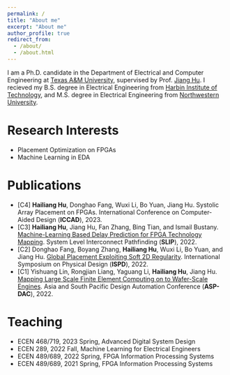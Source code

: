 ```yaml
---
permalink: /
title: "About me"
excerpt: "About me"
author_profile: true
redirect_from: 
  - /about/
  - /about.html
---
```


I am a Ph.D. candidate in the Department of Electrical and Computer Engineering at [Texas A&M University](https://www.tamu.edu/index.html), supervised by Prof. [Jiang Hu](https://cesg.tamu.edu/people-2/faculty/jiang-hu/). I recieved my B.S. degree in Electrical Engineering from [Harbin Institute of Technology](http://en.hit.edu.cn/), and M.S. degree in Electrical Engineering from [Northwestern University](https://www.northwestern.edu/).

Research Interests
======
- Placement Optimization on FPGAs
- Machine Learning in EDA

Publications
======
- \[C4\] **Hailiang Hu**, Donghao Fang, Wuxi Li, Bo Yuan, Jiang Hu. Systolic Array Placement on FPGAs. International Conference on Computer-Aided Design (**ICCAD**), 2023.
- \[C3\] **Hailiang Hu**, Jiang Hu, Fan Zhang, Bing Tian, and Ismail Bustany. [Machine-Learning Based Delay Prediction for FPGA Technology Mapping](https://dl.acm.org/doi/abs/10.1145/3557988.3569713). System Level Interconnect Pathfinding (**SLIP**), 2022.
- \[C2\] Donghao Fang, Boyang Zhang, **Hailiang Hu**, Wuxi Li, Bo Yuan, and Jiang Hu. [Global Placement Exploiting Soft 2D Regularity](https://dl.acm.org/doi/abs/10.1145/3505170.3506723). International Symposium on Physical Design (**ISPD**), 2022.
- \[C1\] Yishuang Lin, Rongjian Liang, Yaguang Li, **Hailiang Hu**, Jiang Hu. [Mapping Large Scale Finite Element Computing on to Wafer-Scale Engines](https://ieeexplore.ieee.org/abstract/document/9712538). Asia and South Pacific Design Automation Conference (**ASP-DAC**), 2022.

Teaching
======
- ECEN 468/719, 2023 Spring, Advanced Digital System Design
- ECEN 289, 2022 Fall, Machine Learning for Electrical Engineers
- ECEN 489/689, 2022 Spring, FPGA Information Processing Systems
- ECEN 489/689, 2021 Spring, FPGA Information Processing Systems


